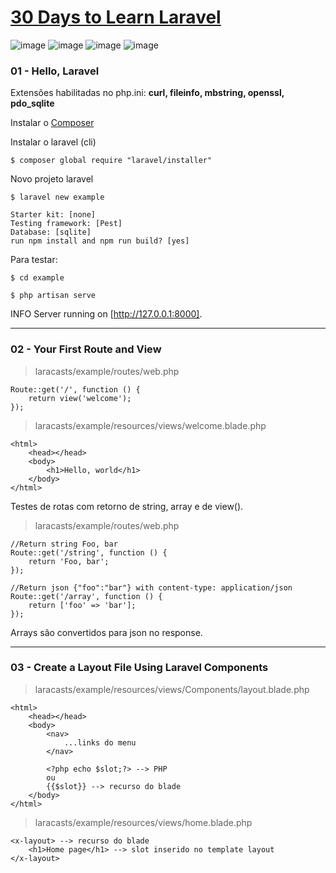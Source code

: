 # [30 Days to Learn Laravel](https://laracasts.com/series/30-days-to-learn-laravel-11)

![image](https://img.shields.io/badge/PHP-777BB4?style=for-the-badge&logo=php&logoColor=white)
![image](https://img.shields.io/badge/Laravel-FF2D20?style=for-the-badge&logo=laravel&logoColor=white)
![image](https://img.shields.io/badge/Sqlite-003B57?style=for-the-badge&logo=sqlite&logoColor=white)
![image](https://img.shields.io/badge/Composer-885630?style=for-the-badge&logo=Composer&logoColor=white)

### 01 - Hello, Laravel

Extensões habilitadas no php.ini: **curl, fileinfo, mbstring, openssl, pdo_sqlite**

Instalar o [Composer](https://getcomposer.org/)

Instalar o laravel (cli)

`$ composer global require "laravel/installer"`

Novo projeto laravel

`$ laravel new example`

    Starter kit: [none]
    Testing framework: [Pest]
    Database: [sqlite]
    run npm install and npm run build? [yes]

Para testar:

`$ cd example`

`$ php artisan serve`

INFO  Server running on [http://127.0.0.1:8000].
___

### 02 - Your First Route and View

>laracasts/example/routes/web.php
````
Route::get('/', function () {
    return view('welcome');
});

````


>laracasts/example/resources/views/welcome.blade.php
````
<html>
    <head></head>
    <body>
        <h1>Hello, world</h1>
    </body>
</html>

````

Testes de rotas com retorno de string, array e de view().
>laracasts/example/routes/web.php
````
//Return string Foo, bar
Route::get('/string', function () {
    return 'Foo, bar';
});

//Return json {"foo":"bar"} with content-type: application/json
Route::get('/array', function () {
    return ['foo' => 'bar'];
});

````

Arrays são convertidos para json no response.
___

### 03 - Create a Layout File Using Laravel Components

>laracasts/example/resources/views/Components/layout.blade.php
````
<html>
    <head></head>
    <body>
        <nav>
            ...links do menu
        </nav>

        <?php echo $slot;?> --> PHP
        ou
        {{$slot}} --> recurso do blade
    </body>
</html>

````

>laracasts/example/resources/views/home.blade.php
````
<x-layout> --> recurso do blade
    <h1>Home page</h1> --> slot inserido no template layout
</x-layout>

````
